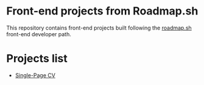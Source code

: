 # Front-end projects from Roadmap.sh
This repository contains front-end projects built following the [roadmap.sh](https://roadmap.sh/frontend/projects) front-end developer path.

# Projects list
- [Single-Page CV](Single-Page-CV)
